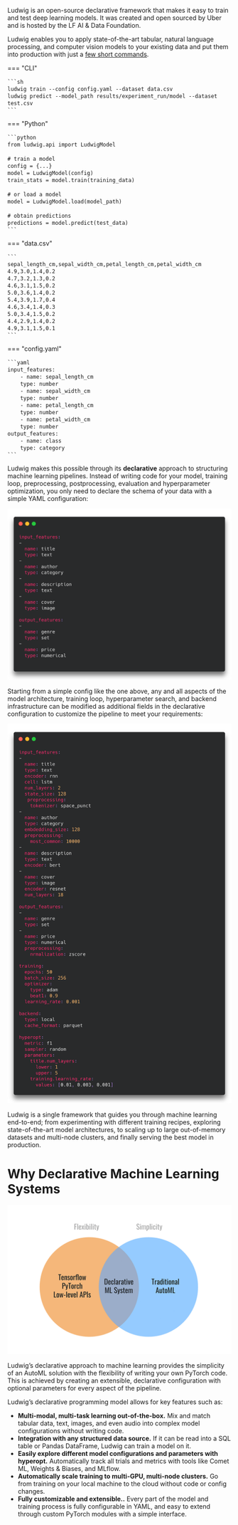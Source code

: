 Ludwig is an open-source declarative framework that makes it easy to train and test deep learning models.
It was created and open sourced by Uber and is hosted by the LF AI & Data Foundation.

Ludwig enables you to apply state-of-the-art tabular, natural language processing, and computer vision models to your existing data and put them into production with just a [few short commands](../command_line_interface).

=== "CLI"

    ```sh
    ludwig train --config config.yaml --dataset data.csv
    ludwig predict --model_path results/experiment_run/model --dataset test.csv
    ```

=== "Python"

    ```python
    from ludwig.api import LudwigModel

    # train a model
    config = {...}
    model = LudwigModel(config)
    train_stats = model.train(training_data)

    # or load a model
    model = LudwigModel.load(model_path)

    # obtain predictions
    predictions = model.predict(test_data)
    ```

=== "data.csv"

    ```
    sepal_length_cm,sepal_width_cm,petal_length_cm,petal_width_cm
    4.9,3.0,1.4,0.2
    4.7,3.2,1.3,0.2
    4.6,3.1,1.5,0.2
    5.0,3.6,1.4,0.2
    5.4,3.9,1.7,0.4
    4.6,3.4,1.4,0.3
    5.0,3.4,1.5,0.2
    4.4,2.9,1.4,0.2
    4.9,3.1,1.5,0.1
    ```

=== "config.yaml"

    ```yaml
    input_features:
        - name: sepal_length_cm
        type: number
        - name: sepal_width_cm
        type: number
        - name: petal_length_cm
        type: number
        - name: petal_width_cm
        type: number
    output_features:
        - name: class
        type: category
    ```

Ludwig makes this possible through its **declarative** approach to structuring machine learning pipelines. Instead of writing code for your model, training loop, preprocessing, postprocessing, evaluation and hyperparameter optimization, you only need to declare the schema of your data with a simple YAML configuration:

![img](../images/simple_example_config.png)

Starting from a simple config like the one above, any and all aspects of the model architecture, training loop, hyperparameter search, and backend infrastructure can be modified as additional fields in the declarative configuration to customize the pipeline to meet your requirements:

![img](../images/involved_example_config.png)

Ludwig is a single framework that guides you through machine learning end-to-end; from experimenting with different training recipes, exploring state-of-the-art model architectures, to scaling up to large out-of-memory datasets and multi-node clusters, and finally serving the best model in production.

# Why Declarative Machine Learning Systems

![img](../images/why_declarative.png)

Ludwig’s declarative approach to machine learning provides the simplicity of an AutoML solution with the flexibility of writing your own PyTorch code.
This is achieved by creating an extensible, declarative configuration with optional parameters for every aspect of the pipeline.

Ludwig’s declarative programming model allows for key features such as:

- **Multi-modal, multi-task learning out-of-the-box.** Mix and match tabular data, text, images, and even audio into complex model configurations without writing code.
- **Integration with any structured data source.** If it can be read into a SQL table or Pandas DataFrame, Ludwig can train a model on it.
- **Easily explore different model configurations and parameters with hyperopt.** Automatically track all trials and metrics with tools like Comet ML, Weights & Biases, and MLflow.
- **Automatically scale training to multi-GPU, multi-node clusters.** Go from training on your local machine to the cloud without code or config changes.
- **Fully customizable and extensible..** Every part of the model and training process is fully configurable in YAML, and easy to extend through custom PyTorch modules with a simple interface.

